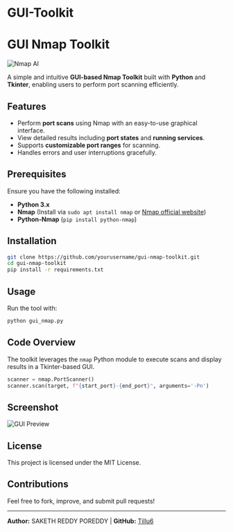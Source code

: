 # GUI-Toolkit
# GUI Nmap Toolkit

![Nmap AI](An_artistic_representation_of_Nmap,_the_network_sc.png)

A simple and intuitive **GUI-based Nmap Toolkit** built with **Python** and **Tkinter**, enabling users to perform port scanning efficiently.

## Features
- Perform **port scans** using Nmap with an easy-to-use graphical interface.
- View detailed results including **port states** and **running services**.
- Supports **customizable port ranges** for scanning.
- Handles errors and user interruptions gracefully.

## Prerequisites
Ensure you have the following installed:
- **Python 3.x**
- **Nmap** (Install via `sudo apt install nmap` or [Nmap official website](https://nmap.org/))
- **Python-Nmap** (`pip install python-nmap`)

## Installation
```bash
git clone https://github.com/yourusername/gui-nmap-toolkit.git
cd gui-nmap-toolkit
pip install -r requirements.txt
```

## Usage
Run the tool with:
```bash
python gui_nmap.py
```

## Code Overview
The toolkit leverages the `nmap` Python module to execute scans and display results in a Tkinter-based GUI.

```python
scanner = nmap.PortScanner()
scanner.scan(target, f"{start_port}-{end_port}", arguments='-Pn')
```

## Screenshot
![GUI Preview](![image](https://github.com/user-attachments/assets/d5735e0e-55f2-4bbe-a571-27e1086f0a12)
)

## License
This project is licensed under the MIT License.

## Contributions
Feel free to fork, improve, and submit pull requests!

---
**Author:** SAKETH REDDY POREDDY | **GitHub:** [Tillu6](https://github.com/Tillu6)

